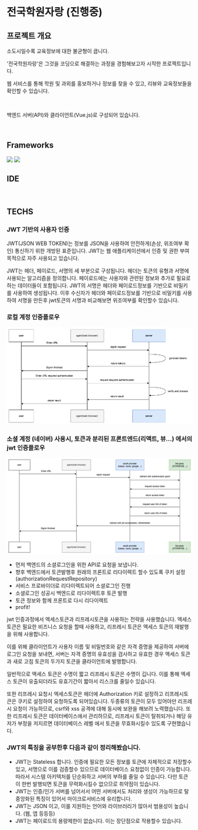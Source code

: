 # 전국학원자랑 (진행중)

## 프로젝트 개요
소도시일수록 교육정보에 대한 불균형이 큽니다.

'전국학원자랑'은 그것을 코딩으로 해결하는 과정을 경험해보고자 시작한 프로젝트입니다.

웹 서비스를 통해 학원 및 과외를 홍보하거나 정보를 찾을 수 있고, 리뷰와 교육정보들을 확인할 수 있습니다.

<br>

백엔드 서버(API)와 클라이언트(Vue.js)로 구성되어 있습니다.

<br>

## Frameworks

<img src="https://img.shields.io/badge/Spring Boot-6DB33F?style=flat-square&logo=Spring Boot&logoColor=white"/> <img src="https://img.shields.io/badge/Vue.js-4FC08D?style=flat-square&logo=Vue.js&logoColor=white"/> 


## IDE

<img alt="" src ="https://img.shields.io/badge/VSCode-007ACC.svg?&style=flat&logo=Visual Studio Code&logoColor=white"/> <img alt="" src ="https://img.shields.io/badge/IntelliJ-000000.svg?&style=flat&logo=IntelliJ IDEA&logoColor=white"/>

## TECHS
### JWT 기반의 사용자 인증
JWT(JSON WEB TOKEN)는 정보를 JSON을 사용하여 안전하게(손상, 위조여부 확인) 통신하기 위한 개방된 표준입니다. JWT는 웹 애플리케이션에서 인증 및 권한 부여 목적으로 자주 사용되고 있습니다.

JWT는 헤더, 페이로드, 서명의 세 부분으로 구성됩니다. 헤더는 토큰의 유형과 서명에 사용되는 알고리즘을 정의합니다. 페이로드에는 사용자와 관련된 정보와 추가로 필요로 하는 데이터들이 포함됩니다. JWT의 서명은 헤더와 페이로드정보를 기반으로 비밀키를 사용하여 생성됩니다. 이후 수신자가 헤더와 페이로드정보를 기반으로 비밀키를 사용하여 서명을 만든후 jwt토큰의 서명과 비교해보면 위조여부를 확인할수 있습니다.

### 로컬 계정 인증플로우
![Github_Logo](./docs/jwt-workflow1.png)  

### 소셜 계정 (네이버) 사용시, 토큰과 분리된 프론트엔드(리액트, 뷰...) 에서의 jwt 인증플로우
![Github_Logo](./docs/jwt-workflow2.png)
- 먼저 백엔드의 소셜로그인을 위한 API로 요청을 보냅니다.
- 향후 백엔드에서 토큰발행후 원래의 프론트로 리다이렉트 할수 있도록 쿠키 설정 (authorizationRequestRepository)
- 서비스 프로바이더로 리다이렉트되어 소셜로그인 진행
- 소셜로그인 성공시 백엔드로 리다이렉트후 토큰 발행
- 토큰 정보와 함께 프론트로 다시 리다이렉트
- profit!

jwt 인증과정에서 엑세스토큰과 리프레시토큰을 사용하는 전략을 사용했습니다. 엑세스 토큰은 필요한 비즈니스 요청을 할때 사용하고, 리프레시 토큰은 엑세스 토큰의 재발행을 위해 사용합니다.

이를 위해 클라이언트가 사용자 이름 및 비밀번호와 같은 자격 증명을 제공하여 서버에 로그인 요청을 보내면, 서버는 자격 증명의 유효성을 검사하고 유효한 경우 액세스 토큰과 새로 고침 토큰의 두가지 토큰을 클라이언트에 발행합니다.

일반적으로 액세스 토큰은 수명이 짧고 리프레시 토큰은 수명이 깁니다. 이를 통해 엑세스 토큰이 유출되더라도 유효기간이 짧아서 리스크를 줄일수 있습니다.

또한 리프레시 요청시 엑세스토큰은 헤더에 Authorization 키로 설정하고 리프레시토큰은 쿠키로 설정하여 요청하도록 되어있습니다. 두종류의 토큰이 모두 있어야만 리프레시 요청이 가능하므로, csrf와 xss 공격에 대해 동시에 보완을 해보려 노력했습니다. 또한 리프레시 토큰은 데이터베이스에서 관리하므로, 리프레시 토큰이 탈취되거나 해당 유저가 부정을 저지르면 데이터베이스 레벨 에서 토큰을 무효화시킬수 있도록 구현했습니다.

### JWT의 특징을 공부한후 다음과 같이 정리해봤습니다.
- JWT는 Stateless 합니다. 인증에 필요한 모든 정보를 토큰에 자체적으로 저장할수 있고, 서명으로 이를 검증할수 있으므로 데이터베이스 요청없이 인증이 가능합니다. 따라서 시스템 아키텍처를 단순화하고 서버의 부하를 줄일 수 있습니다. 다만 토큰이 한번 발행되면 토큰을 무력화시킬수 없으므로 취약점이 있습니다.
- JWT는 인증/인가 서버를 넘어서서 어떤 서버에서도 처리와 생성이 가능하므로 탈중앙화된 특징이 있어서 마이크로서비스에 유리합니다.
- JWT는 JSON 이고, 이를 지원하는 언어와 라이브러리가 많아서 범용성이 높습니다. (웹, 앱 등등등)
- JWT는 페이로드의 용량제한이 없습니다. 이는 장단점으로 작용할수 있습니다.
